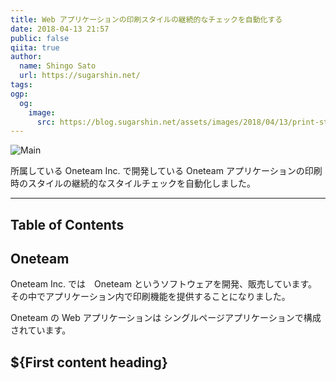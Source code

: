 ```yaml
---
title: Web アプリケーションの印刷スタイルの継続的なチェックを自動化する
date: 2018-04-13 21:57
public: false
qiita: true
author:
  name: Shingo Sato
  url: https://sugarshin.net/
tags:
ogp:
  og:
    image:
      src: https://blog.sugarshin.net/assets/images/2018/04/13/print-style-notify/main.png
---
```


![Main](/assets/images/2018/04/13/print-style-notify/main.png)

所属している Oneteam Inc. で開発している Oneteam アプリケーションの印刷時のスタイルの継続的なスタイルチェックを自動化しました。

***

## Table of Contents

## Oneteam

Oneteam Inc. では　Oneteam というソフトウェアを開発、販売しています。その中でアプリケーション内で印刷機能を提供することになりました。

Oneteam の Web アプリケーションは シングルページアプリケーションで構成されています。

## ${First content heading}

